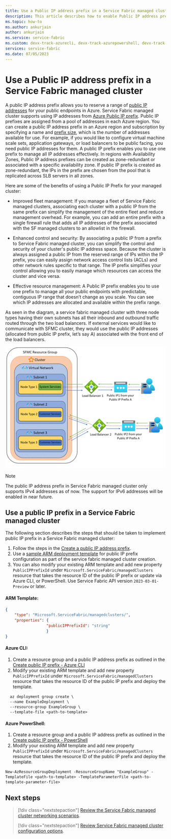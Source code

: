 ```yaml
---
title: Use a Public IP address prefix in a Service Fabric managed cluster
description: This article describes how to enable Public IP address prefix in a Service Fabric managed cluster.
ms.topic: how-to
ms.author: ankurjain
author: ankurjain
ms.service: service-fabric
ms.custom: devx-track-azurecli, devx-track-azurepowershell, devx-track-arm-template
services: service-fabric
ms.date: 07/05/2023
---
```


# Use a Public IP address prefix in a Service Fabric managed cluster

A public IP address prefix allows you to reserve a range of [public IP addresses](../virtual-network/ip-services/public-ip-addresses.md) for your public endpoints in Azure. Service Fabric managed cluster supports using IP addresses from [Azure Public IP prefix](../virtual-network/ip-services/public-ip-address-prefix.md). Public IP prefixes are assigned from a pool of addresses in each Azure region. You can create a public IP address prefix in an Azure region and subscription by specifying a name and [prefix size](../virtual-network/ip-services/public-ip-address-prefix.md#prefix-sizes), which is the number of addresses available for use. For example, if you would like to configure virtual machine scale sets, application gateways, or load balancers to be public facing, you need public IP addresses for them. A public IP prefix enables you to use one prefix to manage all IP addresses effectively.
In regions with Availability Zones, Public IP address prefixes can be created as zone-redundant or associated with a specific availability zone. If public IP prefix is created as zone-redundant, the IPs in the prefix are chosen from the pool that is replicated across SLB servers in all zones.

Here are some of the benefits of using a Public IP Prefix for your managed cluster:

- Improved fleet management: If you manage a fleet of Service Fabric managed clusters, associating each cluster with a public IP from the same prefix can simplify the management of the entire fleet and reduce management overhead. For example, you can add an entire prefix with a single firewall rule that adds all IP addresses of the prefix associated with the SF managed clusters to an allowlist in the firewall.

- Enhanced control and security: By associating a public IP from a prefix to Service Fabric managed cluster, you can simplify the control and security of your cluster's public IP address space. Because the cluster is always assigned a public IP from the reserved range of IPs within the IP prefix, you can easily assign network access control lists (ACLs) and other network rules specific to that range. The IP prefix simplifies your control allowing you to easily manage which resources can access the cluster and vice versa.

- Effective resource management: A Public IP prefix enables you to use one prefix to manage all your public endpoints with predictable, contiguous IP range that doesn’t change as you scale. You can see which IP addresses are allocated and available within the prefix range. 

As seen in the diagram, a service fabric managed cluster with three node types having their own subnets has all their inbound and outbound traffic routed through the two load balancers. If external services would like to communicate with SFMC cluster, they would use the public IP addresses (allocated from public IP prefix, let’s say A) associated with the front end of the load balancers.

![Diagram depicting a managed cluster using a public IP prefix.](media/how-to-managed-cluster-public-ip-prefix/public-ip-prefix-scenario-diagram.png)

>[!NOTE] 
> The public IP address prefix in Service Fabric managed cluster only supports IPv4 addresses as of now. The support for IPv6 addresses will be enabled in near future.



## Use a public IP prefix in a Service Fabric managed cluster

The following section describes the steps that should be taken to implement public IP prefix in a Service Fabric managed cluster:

1.	Follow the steps in the [Create a public IP address prefix](../virtual-network/ip-services/create-public-ip-prefix-portal.md).
2.  Use a [sample ARM deployment template](https://github.com/Azure-Samples/service-fabric-cluster-templates/tree/master/SF-Managed-Standard-SKU-1-NT-PIPrefix) for public IP prefix configuration as part of the service fabric managed cluster creation.
3.	You can also modify your existing ARM template and add new property `PublicIPPrefixId` under `Microsoft.ServiceFabric/managedClusters` resource that takes the resource ID of the public IP prefix or update via Azure CLI, or PowerShell. Use Service Fabric API version `2023-03-01-Preview` or later.

#### ARM Template:

```json
{ 
    "type": "Microsoft.ServiceFabric/managedclusters/", 
    "properties": { 
                  "publicIPPrefixId": "string" 
                  } 
} 
```

#### Azure CLI:

1. Create a resource group and a public IP address prefix as outlined in the [Create public IP prefix - Azure CLI](../virtual-network/ip-services/create-public-ip-prefix-cli.md)
2. Modify your existing ARM template and add new property `PublicIPPrefixId` under `Microsoft.ServiceFabric/managedClusters` resource that takes the resource ID of the public IP prefix and deploy the template.

  ```azurecli-interactive
    az deployment group create \
  	--name ExampleDeployment \
  	--resource-group ExampleGroup \
  	--template-file <path-to-template> 
```


#### Azure PowerShell:

1. Create a resource group and a public IP address prefix as outlined in the [Create public IP prefix - PowerShell](../virtual-network/ip-services/create-public-ip-prefix-powershell.md)
2. Modify your existing ARM template and add new property `PublicIPPrefixId` under `Microsoft.ServiceFabric/managedClusters` resource that takes the resource ID of the public IP prefix and deploy the template.

```azurepowershell-interactive
New-AzResourceGroupDeployment -ResourceGroupName "ExampleGroup" -TemplateFile <path-to-template> -TemplateParameterFile <path-to-template-parameter-file>
```
  

## Next steps

> [!div class="nextstepaction"]
> [Review the Service Fabric managed cluster networking scenarios](how-to-managed-cluster-networking.md).
> 
> [!div class="nextstepaction"]
> [Review Service Fabric managed cluster configuration options](how-to-managed-cluster-configuration.md).
